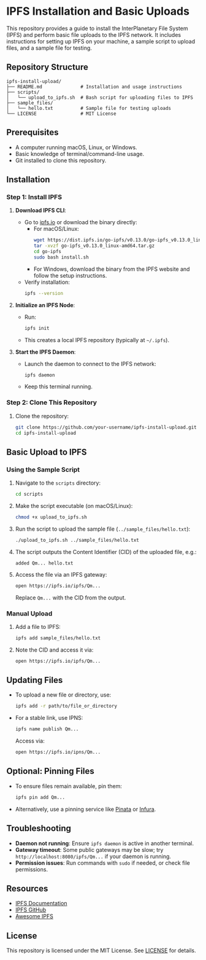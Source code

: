 # IPFS Installation and Basic Uploads

This repository provides a guide to install the InterPlanetary File System (IPFS) and perform basic file uploads to the IPFS network. It includes instructions for setting up IPFS on your machine, a sample script to upload files, and a sample file for testing.

## Repository Structure
```
ipfs-install-upload/
├── README.md              # Installation and usage instructions
├── scripts/
│   └── upload_to_ipfs.sh  # Bash script for uploading files to IPFS
├── sample_files/
│   └── hello.txt          # Sample file for testing uploads
└── LICENSE                # MIT License
```

## Prerequisites
- A computer running macOS, Linux, or Windows.
- Basic knowledge of terminal/command-line usage.
- Git installed to clone this repository.

## Installation

### Step 1: Install IPFS
1. **Download IPFS CLI**:
   - Go to [ipfs.io](https://ipfs.io/#install) or download the binary directly:
     - For macOS/Linux:
       ```bash
       wget https://dist.ipfs.io/go-ipfs/v0.13.0/go-ipfs_v0.13.0_linux-amd64.tar.gz
       tar -xvzf go-ipfs_v0.13.0_linux-amd64.tar.gz
       cd go-ipfs
       sudo bash install.sh
       ```
     - For Windows, download the binary from the IPFS website and follow the setup instructions.
   - Verify installation:
     ```bash
     ipfs --version
     ```

2. **Initialize an IPFS Node**:
   - Run:
     ```bash
     ipfs init
     ```
   - This creates a local IPFS repository (typically at `~/.ipfs`).

3. **Start the IPFS Daemon**:
   - Launch the daemon to connect to the IPFS network:
     ```bash
     ipfs daemon
     ```
   - Keep this terminal running.

### Step 2: Clone This Repository
1. Clone the repository:
   ```bash
   git clone https://github.com/your-username/ipfs-install-upload.git
   cd ipfs-install-upload
   ```

## Basic Upload to IPFS
### Using the Sample Script
1. Navigate to the `scripts` directory:
   ```bash
   cd scripts
   ```
2. Make the script executable (on macOS/Linux):
   ```bash
   chmod +x upload_to_ipfs.sh
   ```
3. Run the script to upload the sample file (`../sample_files/hello.txt`):
   ```bash
   ./upload_to_ipfs.sh ../sample_files/hello.txt
   ```
4. The script outputs the Content Identifier (CID) of the uploaded file, e.g.:
   ```
   added Qm... hello.txt
   ```
5. Access the file via an IPFS gateway:
   ```bash
   open https://ipfs.io/ipfs/Qm...
   ```
   Replace `Qm...` with the CID from the output.

### Manual Upload
1. Add a file to IPFS:
   ```bash
   ipfs add sample_files/hello.txt
   ```
2. Note the CID and access it via:
   ```bash
   open https://ipfs.io/ipfs/Qm...
   ```

## Updating Files
- To upload a new file or directory, use:
  ```bash
  ipfs add -r path/to/file_or_directory
  ```
- For a stable link, use IPNS:
  ```bash
  ipfs name publish Qm...
  ```
  Access via:
  ```bash
  open https://ipfs.io/ipns/Qm...
  ```

## Optional: Pinning Files
- To ensure files remain available, pin them:
  ```bash
  ipfs pin add Qm...
  ```
- Alternatively, use a pinning service like [Pinata](https://pinata.cloud) or [Infura](https://infura.io).

## Troubleshooting
- **Daemon not running**: Ensure `ipfs daemon` is active in another terminal.
- **Gateway timeout**: Some public gateways may be slow; try `http://localhost:8080/ipfs/Qm...` if your daemon is running.
- **Permission issues**: Run commands with `sudo` if needed, or check file permissions.

## Resources
- [IPFS Documentation](https://docs.ipfs.tech/)
- [IPFS GitHub](https://github.com/ipfs/ipfs)
- [Awesome IPFS](https://github.com/ipfs/awesome-ipfs)

## License
This repository is licensed under the MIT License. See [LICENSE](LICENSE) for details.
